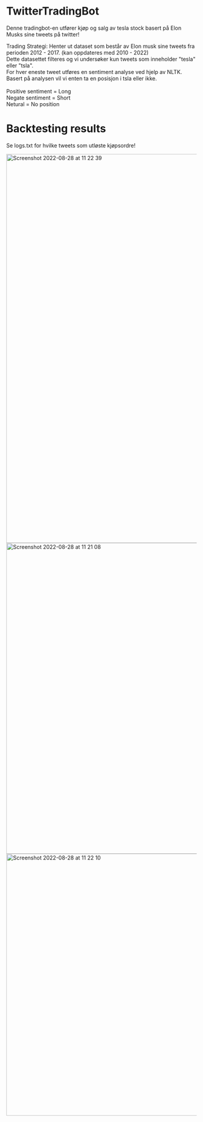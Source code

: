 # TwitterTradingBot

Denne tradingbot-en utfører kjøp og salg av tesla stock basert på Elon Musks sine tweets på twitter! 

Trading Strategi:
Henter ut dataset som består av Elon musk sine tweets fra perioden 2012 - 2017. (kan oppdateres med 2010 - 2022)<br/>
Dette datasettet filteres og vi undersøker kun tweets som inneholder "tesla" eller "tsla". <br/>
For hver eneste tweet utføres en sentiment analyse ved hjelp av NLTK. <br/>
Basert på analysen vil vi enten ta en posisjon i tsla eller ikke. <br/>  <br/>
Positive sentiment = Long <br/>
Negate sentiment = Short <br/>
Netural = No position


# Backtesting results 

Se logs.txt for hvilke tweets som utløste kjøpsordre! 

<img width="1026" alt="Screenshot 2022-08-28 at 11 22 39" src="https://user-images.githubusercontent.com/91557392/187067067-c8aa98b7-ca13-4b0b-9a3b-fb7b9513afc7.png">

<img width="820" alt="Screenshot 2022-08-28 at 11 21 08" src="https://user-images.githubusercontent.com/91557392/187067019-9662449e-8619-414d-9abc-b33b32bfeb19.png">

<img width="691" alt="Screenshot 2022-08-28 at 11 22 10" src="https://user-images.githubusercontent.com/91557392/187067059-c0edc98e-aac1-404e-8a86-c9ceaf86b534.png">
